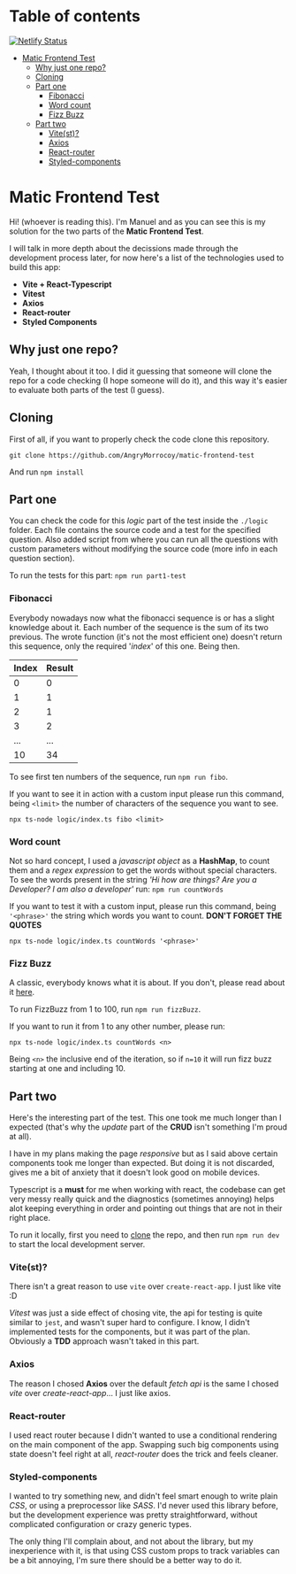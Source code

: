 # Table of contents
[![Netlify Status](https://api.netlify.com/api/v1/badges/ee34684c-46f4-42fa-bb4c-10a8449d1fdf/deploy-status)](https://mr-matic-easybank.netlify.app/)

- [Matic Frontend Test](#matic-frontend-test)
  - [Why just one repo?](#why-just-one-repo)
  - [Cloning](#cloning)
  - [Part one](#part-one)
    - [Fibonacci](#fibonacci)
    - [Word count](#word-count)
    - [Fizz Buzz](#fizz-buzz)
  - [Part two](#part-two)
    - [Vite(st)?](#vitest)
    - [Axios](#axios)
    - [React-router](#react-router)
    - [Styled-components](#styled-components)

# Matic Frontend Test

Hi! (whoever is reading this). I'm Manuel and as you can see this is my solution
for the two parts of the **Matic Frontend Test**.

I will talk in more depth about the decissions made through the development
process later, for now here's a list of the technologies used to build this app:

- **Vite + React-Typescript**
- **Vitest**
- **Axios**
- **React-router**
- **Styled Components**

## Why just one repo?

Yeah, I thought about it too. I did it guessing that someone will clone the repo
for a code checking (I hope someone will do it), and this way it's easier to
evaluate both parts of the test (I guess).

## Cloning

First of all, if you want to properly check the code clone this repository.

`git clone https://github.com/AngryMorrocoy/matic-frontend-test`

And run `npm install`

## Part one

You can check the code for this *logic* part of the test inside the `./logic`
folder. Each file contains the source code and a test for the specified
question. Also added script from where you can run all the questions
with custom parameters without modifying the source code (more info in each
question section).

To run the tests for this part: `npm run part1-test`

### Fibonacci

Everybody nowadays now what the fibonacci sequence is or has a slight knowledge
about it. Each number of the sequence is the sum of its two previous. The wrote
function (it's not the most efficient one) doesn't return this sequence, only
the required '*index*' of this one. Being then.

| Index | Result |
|-------|--------|
| 0     | 0      |
| 1     | 1      |
| 2     | 1      |
| 3     | 2      |
| ...   | ...    |
| 10    | 34     |

To see first ten numbers of the sequence, run `npm run fibo`.

If you want to see it in action with a custom input please run this command,
being `<limit>` the number of characters of the sequence you want to see.

`npx ts-node logic/index.ts fibo <limit>`

### Word count

Not so hard concept, I used a *javascript object* as a **HashMap**, to count
them and a *regex expression* to get the words without special characters. To
see the words present in the string *'Hi how are things? Are you a Developer? I
am also a developer'* run: `npm run countWords`

If you want to test it with a custom input, please run this command, being
`'<phrase>'` the string which words you want to count. **DON'T FORGET THE QUOTES**

`npx ts-node logic/index.ts countWords '<phrase>'`

### Fizz Buzz

A classic, everybody knows what it is about. If you don't, please read about it
[here](https://en.wikipedia.org/wiki/Fizz_buzz).

To run FizzBuzz from 1 to 100, run `npm run fizzBuzz`.

If you want to run it from 1 to any other number, please run:

`npx ts-node logic/index.ts countWords <n>`

Being `<n>` the inclusive end of the iteration, so if `n=10` it will run fizz
buzz starting at one and including 10.

## Part two

Here's the interesting part of the test. This one took me much longer than I
expected (that's why the *update* part of the **CRUD** isn't something I'm proud
at all).

I have in my plans making the page *responsive* but as I said above certain
components took me longer than expected. But doing it is not discarded, gives me
a bit of anxiety that it doesn't look good on mobile devices.

Typescript is a **must** for me when working with react, the codebase can get
very messy really quick and the diagnostics (sometimes annoying) helps alot
keeping everything in order and pointing out things that are not in their
right place.

To run it locally, first you need to [clone](#cloning) the repo, and then run
`npm run dev` to start the local development server.

### Vite(st)?

There isn't a great reason to use `vite` over `create-react-app`. I just like
vite :D

*Vitest* was just a side effect of chosing vite, the api for testing is quite
similar to `jest`, and wasn't super hard to configure. I know, I didn't
implemented tests for the components, but it was part of the plan. Obviously a
**TDD** approach wasn't taked in this part.

### Axios

The reason I chosed **Axios** over the default *fetch api* is the same I chosed
*vite* over *create-react-app*... I just like axios.

### React-router

I used react router because I didn't wanted to use a conditional rendering on
the main component of the app. Swapping such big components using state doesn't
feel right at all, *react-router* does the trick and feels cleaner.

### Styled-components

I wanted to try something new, and didn't feel smart enough to write plain *CSS*,
or using a preprocessor like *SASS*. I'd never used this library before, but the
development experience was pretty straightforward, without complicated
configuration or crazy generic types.

The only thing I'll complain about, and not about the library, but my
inexperience with it, is that using CSS custom props to track variables can be a
bit annoying, I'm sure there should be a better way to do it.
